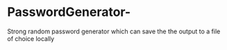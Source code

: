 # PasswordGenerator-
Strong random password generator which can save the the output to a file of choice locally  
